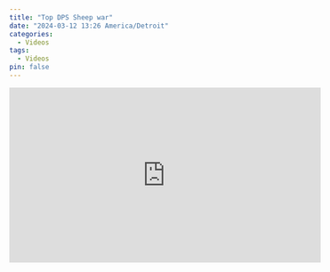 ```yaml
---
title: "Top DPS Sheep war"
date: "2024-03-12 13:26 America/Detroit"
categories:
  - Videos
tags:
  - Videos
pin: false
---
```

<iframe width="560" height="315" src="https://www.youtube.com/embed/cSZHOHW9w3Y?si=-ho6LD04GjMIb-td" title="YouTube video player" frameborder="0" allow="accelerometer; autoplay; clipboard-write; encrypted-media; gyroscope; picture-in-picture; web-share" allowfullscreen></iframe>